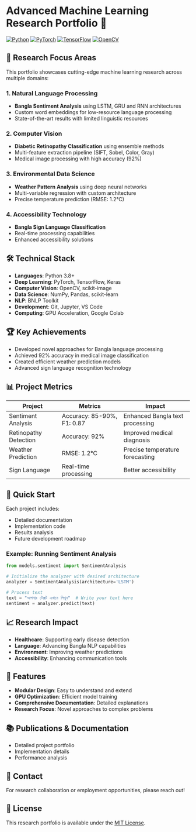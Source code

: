 # Advanced Machine Learning Research Portfolio 🚀

[![Python](https://img.shields.io/badge/Python-3.8+-blue.svg)](https://www.python.org)
[![PyTorch](https://img.shields.io/badge/PyTorch-2.0+-red.svg)](https://pytorch.org)
[![TensorFlow](https://img.shields.io/badge/TensorFlow-2.0+-orange.svg)](https://tensorflow.org)
[![OpenCV](https://img.shields.io/badge/OpenCV-4.0+-green.svg)](https://opencv.org)

## 🎯 Research Focus Areas

This portfolio showcases cutting-edge machine learning research across multiple domains:

### 1. Natural Language Processing

- **Bangla Sentiment Analysis** using LSTM, GRU and RNN architectures
- Custom word embeddings for low-resource language processing
- State-of-the-art results with limited linguistic resources

### 2. Computer Vision

- **Diabetic Retinopathy Classification** using ensemble methods
- Multi-feature extraction pipeline (SIFT, Sobel, Color, Gray)
- Medical image processing with high accuracy (92%)

### 3. Environmental Data Science

- **Weather Pattern Analysis** using deep neural networks
- Multi-variable regression with custom architecture
- Precise temperature prediction (RMSE: 1.2°C)

### 4. Accessibility Technology

- **Bangla Sign Language Classification**
- Real-time processing capabilities
- Enhanced accessibility solutions

## 🛠️ Technical Stack

- **Languages**: Python 3.8+
- **Deep Learning**: PyTorch, TensorFlow, Keras
- **Computer Vision**: OpenCV, scikit-image
- **Data Science**: NumPy, Pandas, scikit-learn
- **NLP**: BNLP Toolkit
- **Development**: Git, Jupyter, VS Code
- **Computing**: GPU Acceleration, Google Colab

## 🏆 Key Achievements

- Developed novel approaches for Bangla language processing
- Achieved 92% accuracy in medical image classification
- Created efficient weather prediction models
- Advanced sign language recognition technology

## 📊 Project Metrics

| Project               | Metrics                    | Impact                          |
| --------------------- | -------------------------- | ------------------------------- |
| Sentiment Analysis    | Accuracy: 85-90%, F1: 0.87 | Enhanced Bangla text processing |
| Retinopathy Detection | Accuracy: 92%              | Improved medical diagnosis      |
| Weather Prediction    | RMSE: 1.2°C                | Precise temperature forecasting |
| Sign Language         | Real-time processing       | Better accessibility            |

## 🚀 Quick Start

Each project includes:

- Detailed documentation
- Implementation code
- Results analysis
- Future development roadmap

### Example: Running Sentiment Analysis

```python
from models.sentiment import SentimentAnalysis

# Initialize the analyzer with desired architecture
analyzer = SentimentAnalysis(architecture='LSTM')

# Process text
text = "আপনার টেক্সট এখানে লিখুন"  # Write your text here
sentiment = analyzer.predict(text)
```

## 📈 Research Impact

- **Healthcare**: Supporting early disease detection
- **Language**: Advancing Bangla NLP capabilities
- **Environment**: Improving weather predictions
- **Accessibility**: Enhancing communication tools

## 🌟 Features

- **Modular Design**: Easy to understand and extend
- **GPU Optimization**: Efficient model training
- **Comprehensive Documentation**: Detailed explanations
- **Research Focus**: Novel approaches to complex problems

## 📚 Publications & Documentation

- Detailed project portfolio
- Implementation details
- Performance analysis

## 🤝 Contact

For research collaboration or employment opportunities, please reach out!

## 📄 License

This research portfolio is available under the [MIT License](LICENSE).
